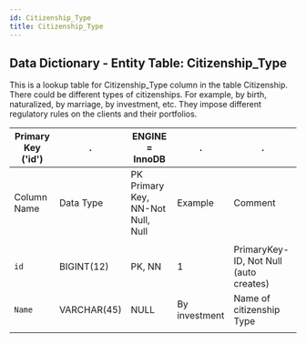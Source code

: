 ```yaml
---
id: Citizenship_Type
title: Citizenship_Type
---
```


## Data Dictionary - Entity Table: Citizenship_Type

This is a lookup table for Citizenship_Type column in the table Citizenship. 
There could be different types of citizenships. For example, by birth, naturalized, by marriage, by investment, etc. 
They impose different regulatory rules on the clients and their portfolios.

| Primary Key ('id')|.|ENGINE = InnoDB|.|.|
|---|---|---|---|---|
| Column Name| Data Type|PK Primary Key, NN-Not Null, Null|Example|Comment|
||
|`id`| BIGINT(12)|PK, NN|1|PrimaryKey-ID, Not Null (auto creates)|
|`Name`| VARCHAR(45)|NULL|By investment|Name of citizenship Type|
||
